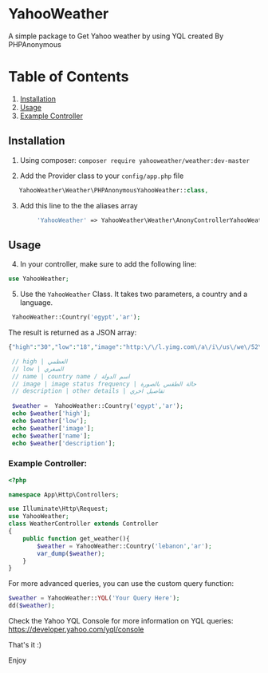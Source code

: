 # YahooWeather
A simple package to Get Yahoo weather by using YQL created By PHPAnonymous

# Table of Contents
1. [Installation](#installation)
2. [Usage](#usage)
3. [Example Controller](#example-controller)

## Installation
1. Using composer: `composer require yahooweather/weather:dev-master `

2. Add the Provider class to your `config/app.php` file

```php 
   YahooWeather\Weather\PHPAnonymousYahooWeather::class,
```

3. Add this line to the the aliases array 

```php 
        'YahooWeather' => YahooWeather\Weather\AnonyControllerYahooWeather::class,
```

## Usage

4. In your controller, make sure to add the following line:
```php
use YahooWeather;
```

5. Use the `YahooWeather` Class. It takes two parameters, a country and a language. 

```php
 YahooWeather::Country('egypt','ar');
```

The result is returned as a JSON array: 
 
 ```php 
 {"high":"30","low":"18","image":"http:\/\/l.yimg.com\/a\/i\/us\/we\/52\/32.gif","name":"egypt","description":"\n\nCurrent Conditions:\nSunny\n\n\nForecast:\n Mon - Mostly Sunny. High: 30Low: 18\n Tue - Sunny. High: 32Low: 18\n Wed - Partly Cloudy. High: 33Low: 18\n Thu - Partly Cloudy. High: 33Low: 19\n Fri - Mostly Sunny. High: 33Low: 20\n\n\n\n\n\n\n\n"}
 ```

 
 ```php 
  // high | العظمي
  // low | الصغري
  // name | country name / اسم الدولة
  // image | image status frequency | حالة الطقس بالصورة 
  // description | other details | تفاصيل اخري
  
  $weather =  YahooWeather::Country('egypt','ar');
  echo $weather['high'];
  echo $weather['low'];
  echo $weather['image'];
  echo $weather['name'];
  echo $weather['description'];  
 ```

### Example Controller:
```php
<?php

namespace App\Http\Controllers;

use Illuminate\Http\Request;
use YahooWeather;
class WeatherController extends Controller
{
    public function get_weather(){
    	$weather = YahooWeather::Country('lebanon','ar');
    	var_dump($weather);
    }
}
```

For more advanced queries, you can use the custom query function:
 
 ```php 
 $weather = YahooWeather::YQL('Your Query Here');
 dd($weather);
 ```
 
Check the Yahoo YQL Console for more information on YQL queries: https://developer.yahoo.com/yql/console

That's it :)

Enjoy
